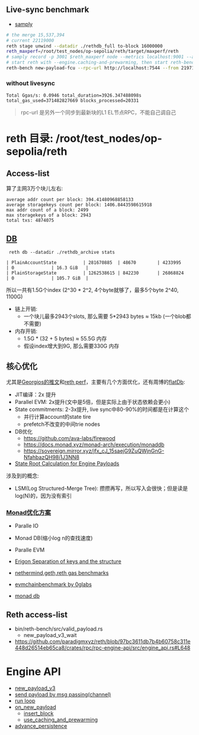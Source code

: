 ## Live-sync benchmark
- [samply](https://github.com/mstange/samply)

```sh
# the merge 15,537,394
# current 22119000
reth stage unwind --datadir ./rethdb_full to-block 16000000 
reth_maxperf=/root/test_nodes/op-sepolia/reth/target/maxperf/reth
# samply record -p 3001 $reth_maxperf node --metrics localhost:9001 --authrpc.jwtsecret ../jwt.hex
# start reth with --engine.caching-and-prewarming, then start reth-bench
reth-bench new-payload-fcu --rpc-url http://localhost:7544 --from 21971329 --to 21973329 --jwtsecret ../jwt.hex  --engine-rpc-url http://localhost:7552 
```

### without livesync
```
Total Ggas/s: 0.0946 total_duration=3926.347488098s total_gas_used=371482827669 blocks_processed=20331
```

> rpc-url 是另外一个同步到最新块的L1 EL节点RPC，不能自己调自己
# reth 目录: /root/test_nodes/op-sepolia/reth


## Access-list
算了主网3万个块儿左右:
```
average addr count per block: 394.41480968858133
average storagekeys count per block: 1406.8443598615918
max addr count of a block: 2499
max storagekeys of a block: 2943
total txs: 4874075
```

## [DB](https://github.com/paradigmxyz/reth/blob/main/docs/design/database.md)
```
 reth db --datadir ./rethdb_archive stats

| PlainAccountState          | 281670885  | 48670        | 4233995    | 0              | 16.3 GiB   |
| PlainStorageState          | 1262538615 | 842230       | 26868824   | 0              | 105.7 GiB  |
```

所以一共有1.5G个index (2^30 * 2^2, 4个byte就够了，最多5个byte 2^40, 1100G)
- 链上开销: 
    - 一个块儿最多2943个slots, 那么需要 5*2943 bytes ≈ 15kb (一个blob都不需要)
- 内存开销:
    - 1.5G * (32 + 5 bytes) ≈ 55.5G 内存
    - 假设index增大到9G, 那么需要330G 内存


## 核心优化
尤其是[Georgios的推文](https://x.com/gakonst/status/1777306306598089094)和[reth perf](https://www.paradigm.xyz/2024/04/reth-perf)，主要有几个方面优化，还有周博的[flatDb](https://github.com/paradigmxyz/reth/blob/main/docs/design/database.md):
- JIT编译：2x 提升
- Parallel EVM: 2x提升(文中是5倍，但是实际上由于状态依赖会更小)
- State commitments: 2-3x提升, live sync中80-90%的时间都是在计算这个
    - 并行计算account的state tire
    - prefetch不改变的中间trie nodes
- DB优化
    - https://github.com/ava-labs/firewood 
    - https://docs.monad.xyz/monad-arch/execution/monaddb
    - https://sovereign.mirror.xyz/jfx_cJ_15saejG9ZuQWjnGnG-NfahbazQH98i1J3NN8
- [State Root Calculation for Engine Payloads](https://github.com/paradigmxyz/reth/blob/main/crates/engine/tree/docs/root.md#revealing-example)

涉及到的概念:
- LSM(Log Structured-Merge Tree): 攒攒再写，所以写入会很快；但是读是log(N)的，因为没有索引

### [Monad优化方案](https://docs.monad.xyz/introduction/why-monad#addressing-these-bottlenecks-through-optimization)
- Paralle IO
- Monad DB(缩小log n的查找速度)
- Paralle EVM

- [Erigon Separation of keys and the structure](https://github.com/erigontech/erigon/blob/main/docs/programmers_guide/guide.md#separation-of-keys-and-the-structure)
- [nethermind,geth,reth gas benchmarks](https://github.com/NethermindEth/gas-benchmarks)
- [evmchainbenchmark by 0glabs](https://github.com/0glabs/evmchainbench)
- [monad db](https://docs.monad.xyz/monad-arch/execution/monaddb)

## Reth access-list
- bin/reth-bench/src/valid_payload.rs
    - new_payload_v3_wait
- https://github.com/paradigmxyz/reth/blob/97bc3611db7b4b60758c311e448d26514eb65ca8/crates/rpc/rpc-engine-api/src/engine_api.rs#L648

# Engine API
- [new_payload_v3](https://github.com/paradigmxyz/reth/blob/97bc3611db7b4b60758c311e448d26514eb65ca8/crates/rpc/rpc-engine-api/src/engine_api.rs#L648)
- [send payload by msg passing(channel)](https://github.com/paradigmxyz/reth/blob/e468d4d7c5ab5d4af5a19d9deaf126ab64033f8e/crates/engine/primitives/src/message.rs#L223)
- [run loop](https://github.com/paradigmxyz/reth/blob/75ca54b79039a98701df82a9817cf869e92ef588/crates/engine/tree/src/tree/mod.rs#L778)
- [on_new_payload](https://github.com/paradigmxyz/reth/blob/75ca54b79039a98701df82a9817cf869e92ef588/crates/engine/tree/src/tree/mod.rs#L1441)
    - [insert_block](https://github.com/paradigmxyz/reth/blob/75ca54b79039a98701df82a9817cf869e92ef588/crates/engine/tree/src/tree/mod.rs#L922)
    - [use_caching_and_prewarming](https://github.com/paradigmxyz/reth/blob/75ca54b79039a98701df82a9817cf869e92ef588/crates/engine/tree/src/tree/mod.rs#L2474)
- [advance_persistence](https://github.com/paradigmxyz/reth/blob/75ca54b79039a98701df82a9817cf869e92ef588/crates/engine/tree/src/tree/mod.rs#L797)